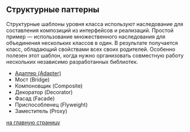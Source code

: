 Структурные паттерны
-------------------------

Структурные шаблоны уровня класса используют наследование для составления композиций из интерфейсов и реализаций. 
Простой пример — использование множественного наследования для объединения нескольких классов в один. 
В результате получается класс, обладающий свойствами всех своих родителей. Особенно полезен этот шаблон, 
когда нужно организовать совместную работу нескольких независимо разработанных библиотек.

 - [Адаптер (Adapter)](https://github.com/EvgeniyShipov/patterns/tree/master/src/main/java/ru/shipov/patterns/structural/Adapter)
 - Мост (Bridge)
 - Компоновщик (Composite)
 - Декоратор (Decorator)
 - Фасад (Facade)
 - Приспособленец (Flyweight)
 - Заместитель (Proxy)
 
 [на главную страницу](https://github.com/EvgeniyShipov/patterns)